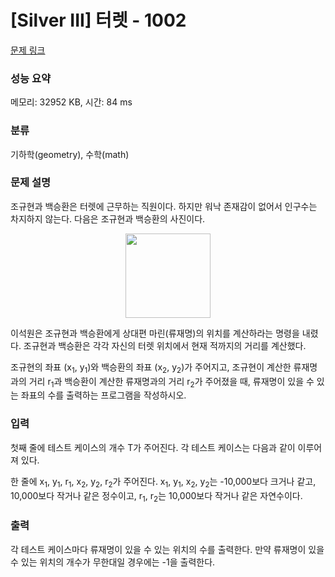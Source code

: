 # [Silver III] 터렛 - 1002 

[문제 링크](https://www.acmicpc.net/problem/1002) 

### 성능 요약

메모리: 32952 KB, 시간: 84 ms

### 분류

기하학(geometry), 수학(math)

### 문제 설명

<p style="user-select: auto;">조규현과 백승환은 터렛에 근무하는 직원이다. 하지만 워낙 존재감이 없어서 인구수는 차지하지 않는다. 다음은 조규현과 백승환의 사진이다.</p>

<p style="text-align: center; user-select: auto;"><img alt="" src="https://www.acmicpc.net/upload/201003/dfcmhrjj_142c3w76qg8_b.jpg" style="height: 135px; width: 136px; user-select: auto;"></p>

<p style="user-select: auto;">이석원은 조규현과 백승환에게 상대편 마린(류재명)의 위치를 계산하라는 명령을 내렸다. 조규현과 백승환은 각각 자신의 터렛 위치에서 현재 적까지의 거리를 계산했다.</p>

<p style="user-select: auto;">조규현의 좌표 (x<sub style="user-select: auto;">1</sub>, y<sub style="user-select: auto;">1</sub>)와 백승환의 좌표 (x<sub style="user-select: auto;">2</sub>, y<sub style="user-select: auto;">2</sub>)가 주어지고, 조규현이 계산한 류재명과의 거리 r<sub style="user-select: auto;">1</sub>과 백승환이 계산한 류재명과의 거리 r<sub style="user-select: auto;">2</sub>가 주어졌을 때, 류재명이 있을 수 있는 좌표의 수를 출력하는 프로그램을 작성하시오.</p>

### 입력 

 <p style="user-select: auto;">첫째 줄에 테스트 케이스의 개수 T가 주어진다. 각 테스트 케이스는 다음과 같이 이루어져 있다.</p>

<p style="user-select: auto;">한 줄에 x<sub style="user-select: auto;">1</sub>, y<sub style="user-select: auto;">1</sub>, r<sub style="user-select: auto;">1</sub>, x<sub style="user-select: auto;">2</sub>, y<sub style="user-select: auto;">2</sub>, r<sub style="user-select: auto;">2</sub>가 주어진다. x<sub style="user-select: auto;">1</sub>, y<sub style="user-select: auto;">1</sub>, x<sub style="user-select: auto;">2</sub>, y<sub style="user-select: auto;">2</sub>는 -10,000보다 크거나 같고, 10,000보다 작거나 같은 정수이고, r<sub style="user-select: auto;">1</sub>, r<sub style="user-select: auto;">2</sub>는 10,000보다 작거나 같은 자연수이다.</p>

### 출력 

 <p style="user-select: auto;">각 테스트 케이스마다 류재명이 있을 수 있는 위치의 수를 출력한다. 만약 류재명이 있을 수 있는 위치의 개수가 무한대일 경우에는 -1을 출력한다.</p>

